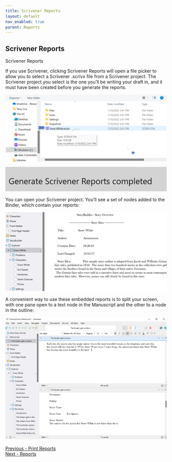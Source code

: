 ```yaml
---
title: Scrivener Reports
layout: default
nav_enabled: true
parent: Reports
---
```

## Scrivener Reports ##
Scrivener Reports

If you use Scrivener, clicking Scrivener Reports will open a file picker to allow you to select a Scrivener .scrivx file from a Scrivener project. The Scrivener project you select is the one you’ll be writing your draft in, and it must have been created before you generate the reports.

![](Scrivener-Reports-File-Picker.png)

![](Scrivener-Reports-Generated-Status-Message.png)

You can open your Scrivener project. You’ll see a set of nodes added to the Binder, which contain your reports:

![](Scrivener-Binder-with-StoryCAD-Outline.png)

A convenient way to use these embedded reports is to split your screen, with one pane open to a text node in the Manuscript and the other to a node in the outline:

![](Scrivener-Split-Screen-with-StoryCAD.png)
 <br/>
 <br/>
[Previous - Print Reports](Print_Reports.md) <br/>
[Next - Reports](Reports.md) <br/>
